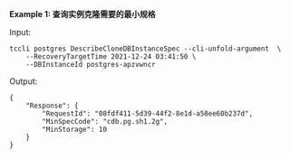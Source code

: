 **Example 1: 查询实例克隆需要的最小规格**



Input: 

```
tccli postgres DescribeCloneDBInstanceSpec --cli-unfold-argument  \
    --RecoveryTargetTime 2021-12-24 03:41:50 \
    --DBInstanceId postgres-apzvwncr
```

Output: 
```
{
    "Response": {
        "RequestId": "08fdf411-5d39-44f2-8e1d-a58ee60b237d",
        "MinSpecCode": "cdb.pg.sh1.2g",
        "MinStorage": 10
    }
}
```


